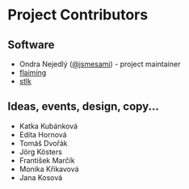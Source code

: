 Project Contributors
====================

## Software
* Ondra Nejedlý ([@jsmesami](https://twitter.com/jsmesami/)) - project maintainer
* [flaiming](https://github.com/flaiming)
* [stlk](https://github.com/stlk)

## Ideas, events, design, copy...
* Katka Kubánková
* Edita Hornová
* Tomáš Dvořák
* Jörg Kösters
* František Marčík
* Monika Křikavová
* Jana Kosová
